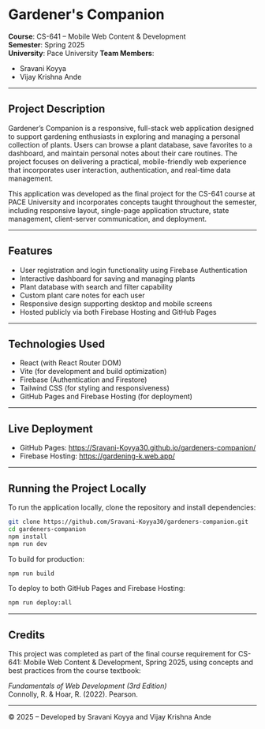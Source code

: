 # Gardener's Companion

**Course**: CS-641 – Mobile Web Content & Development  
**Semester**: Spring 2025  
**University**: Pace University
**Team Members**:  
- Sravani Koyya  
- Vijay Krishna Ande  

---

## Project Description

Gardener’s Companion is a responsive, full-stack web application designed to support gardening enthusiasts in exploring and managing a personal collection of plants. Users can browse a plant database, save favorites to a dashboard, and maintain personal notes about their care routines. The project focuses on delivering a practical, mobile-friendly web experience that incorporates user interaction, authentication, and real-time data management.

This application was developed as the final project for the CS-641 course at PACE University and incorporates concepts taught throughout the semester, including responsive layout, single-page application structure, state management, client-server communication, and deployment.

---

## Features

- User registration and login functionality using Firebase Authentication
- Interactive dashboard for saving and managing plants
- Plant database with search and filter capability
- Custom plant care notes for each user
- Responsive design supporting desktop and mobile screens
- Hosted publicly via both Firebase Hosting and GitHub Pages

---

## Technologies Used

- React (with React Router DOM)
- Vite (for development and build optimization)
- Firebase (Authentication and Firestore)
- Tailwind CSS (for styling and responsiveness)
- GitHub Pages and Firebase Hosting (for deployment)

---

## Live Deployment

- GitHub Pages: https://Sravani-Koyya30.github.io/gardeners-companion/  
- Firebase Hosting: https://gardening-k.web.app/

---

## Running the Project Locally

To run the application locally, clone the repository and install dependencies:

```bash
git clone https://github.com/Sravani-Koyya30/gardeners-companion.git
cd gardeners-companion
npm install
npm run dev
```

To build for production:

```bash
npm run build
```

To deploy to both GitHub Pages and Firebase Hosting:

```bash
npm run deploy:all
```

---

## Credits

This project was completed as part of the final course requirement for CS-641: Mobile Web Content & Development, Spring 2025, using concepts and best practices from the course textbook:

*Fundamentals of Web Development (3rd Edition)*  
Connolly, R. & Hoar, R. (2022). Pearson.

---

© 2025 – Developed by Sravani Koyya and Vijay Krishna Ande
